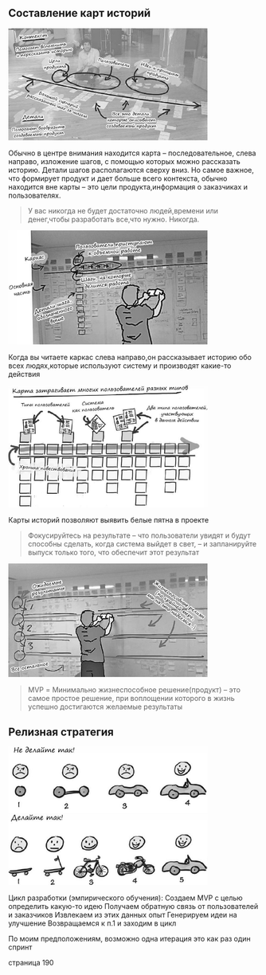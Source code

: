 #

## Составление карт историй

<img src="./img/Untitled.png" width="400px">

Обычно в центре внимания находится карта – последовательное, слева направо, изложение шагов, с помощью которых можно рассказать историю. Детали шагов располагаются сверху вниз. Но самое важное, что формирует продукт и дает больше всего контекста, обычно находится вне карты – это цели продукта,информация о заказчиках и пользователях.

> У вас никогда не будет достаточно людей,времени или денег,чтобы разработать все,что нужно. Никогда.

<img src="./img/Untitled2.png" width="400px">

Когда вы читаете каркас слева направо,он рассказывает историю обо всех людях,которые используют систему и производят какие-то действия

<img src="./img/Untitled3.png" width="400px">

Карты историй позволяют выявить белые пятна в проекте

> Фокусируйтесь на результате – что пользователи увидят и будут способны сделать, когда система выйдет в свет, –
и запланируйте выпуск только того, что обеспечит этот результат

<img src="./img/Untitled4.png" width="400px">

> MVP = Минимально жизнеспособное решение(продукт) – это самое простое решение, при воплощении которого в жизнь успешно достигаются желаемые результаты

## Релизная стратегия

<img src="./img/Untitled5.png" width="400px">
<img src="./img/Untitled6.png" width="400px">

Цикл разработки (эмпирического обучения):
  Создаем MVP с целью определить какую-то идею
  Получаем обратную связь от пользователей и заказчиков
  Извлекаем из этих данных опыт
  Генерируем идеи на улучшение
  Возвращаемся к п.1 и заходим в цикл

По моим предположениям, возможно одна итерация это как раз один спринт

страница 190
